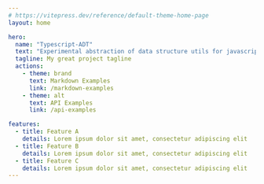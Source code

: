 ```yaml
---
# https://vitepress.dev/reference/default-theme-home-page
layout: home

hero:
  name: "Typescript-ADT"
  text: "Experimental abstraction of data structure utils for javascript (browsser/nodejs)"
  tagline: My great project tagline
  actions:
    - theme: brand
      text: Markdown Examples
      link: /markdown-examples
    - theme: alt
      text: API Examples
      link: /api-examples

features:
  - title: Feature A
    details: Lorem ipsum dolor sit amet, consectetur adipiscing elit
  - title: Feature B
    details: Lorem ipsum dolor sit amet, consectetur adipiscing elit
  - title: Feature C
    details: Lorem ipsum dolor sit amet, consectetur adipiscing elit
---
```


